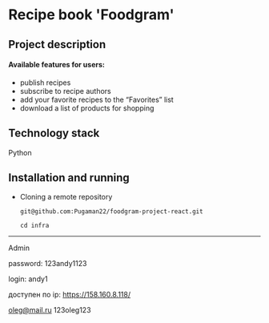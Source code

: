 # Recipe book 'Foodgram'

## Project description

#### Available features for users:
- publish recipes
- subscribe to recipe authors
- add your favorite recipes to the “Favorites” list
- download a list of products for shopping

## Technology stack
Python
## Installation and running
- Cloning a remote repository
  
  ```git@github.com:Pugaman22/foodgram-project-react.git```

  ```cd infra```
---
  Admin

  password: 123andy1123
  
  login: andy1

  доступен по ip: https://158.160.8.118/
  
oleg@mail.ru
123oleg123